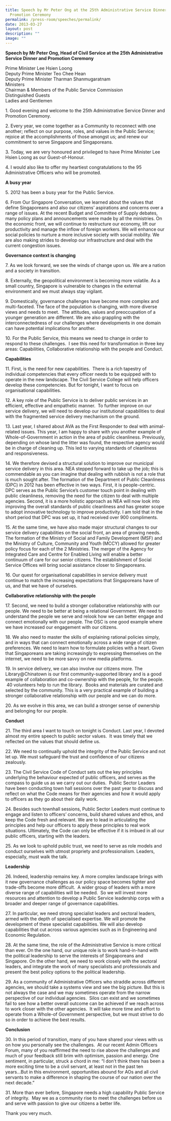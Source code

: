 ```yaml
---
title: Speech by Mr Peter Ong at the 25th Administrative Service Dinner and
  Promotion Ceremony
permalink: /press-room/speeches/permalink/
date: 2013-03-27
layout: post
description: ""
image: ""
---
```

**Speech by Mr Peter Ong, Head of Civil Service at the 25th Administrative Service Dinner and Promotion Ceremony**

Prime Minister Lee Hsien Loong  
Deputy Prime Minister Teo Chee Hean  
Deputy Prime Minister Tharman Shanmugaratnam  
Ministers  
Chairman & Members of the Public Service Commission  
Distinguished Guests  
Ladies and Gentlemen

1\. Good evening and welcome to the 25th Administrative Service Dinner and Promotion Ceremony.

2\. Every year, we come together as a Community to reconnect with one another; reflect on our purpose, roles, and values in the Public Service; rejoice at the accomplishments of those amongst us; and renew our commitment to serve Singapore and Singaporeans.

3\. Today, we are very honoured and privileged to have Prime Minister Lee Hsien Loong as our Guest-of-Honour.

4\. I would also like to offer my heartiest congratulations to the 95 Administrative Officers who will be promoted.   

**A busy year**

5\. 2012 has been a busy year for the Public Service.

6\. From Our Singapore Conversation, we learned about the values that define Singaporeans and also our citizens’ aspirations and concerns over a range of issues. At the recent Budget and Committee of Supply debates, many policy plans and announcements were made by all the ministries. On the economic front, we will continue to restructure our economy, lift our productivity and manage the inflow of foreign workers. We will enhance our social policies to nurture a more inclusive society with social mobility. We are also making strides to develop our infrastructure and deal with the current congestion issues.

**Governance context is changing**

7\. As we look forward, we see the winds of change upon us. We are a nation and a society in transition.

8\. Externally, the geopolitical environment is becoming more volatile. As a small country, Singapore is vulnerable to changes in the external environment and we must always stay vigilant.

9\. Domestically, governance challenges have become more complex and multi-faceted. The face of the population is changing, with more diverse views and needs to meet.  The attitudes, values and preoccupation of a younger generation are different. We are also grappling with the interconnectedness of our challenges where developments in one domain can have potential implications for another.

10\. For the Public Service, this means we need to change in order to respond to these challenges.  I see this need for transformation in three key areas: Capabilities, Collaborative relationship with the people and Conduct.

**Capabilities**

11\. First, is the need for new capabilities.  There is a rich tapestry of individual competencies that every officer needs to be equipped with to operate in the new landscape. The Civil Service College will help officers develop these competencies. But for tonight, I want to focus on organisational capabilities. 

12\. A key role of the Public Service is to deliver public services in an efficient, effective and empathetic manner.  To further improve on our service delivery, we will need to develop our institutional capabilities to deal with the fragmented service delivery mechanism on the ground.  

13\. Last year, I shared about AVA as the First Responder to deal with animal-related issues. This year, I am happy to share with you another example of Whole-of-Government in action in the area of public cleanliness. Previously, depending on whose land the litter was found, the respective agency would be in charge of cleaning up. This led to varying standards of cleanliness and responsiveness.

14\. We therefore devised a structural solution to improve our municipal service delivery in this area. NEA stepped forward to take up the job; this is commendable as you can imagine that dealing with rubbish is not a role that is much sought after. The formation of the Department of Public Cleanliness (DPC) in 2012 has been effective in two ways. First, it is people-centric.  DPC serves as the Public Service’s customer touch point in dealing with public cleanliness, removing the need for the citizen to deal with multiple agencies. Second, it is a more holistic approach as NEA will now look into improving the overall standards of public cleanliness and has greater scope to adopt innovative technology to improve productivity. I am told that in the short period that DPC was set up, it had received over 900 compliments. 

15\. At the same time, we have also made major structural changes to our service delivery capabilities on the social front, an area of growing needs. The formation of the Ministry of Social and Family Development (MSF) and the Ministry of Culture, Community and Youth (MCCY) allowed for greater policy focus for each of the 2 Ministries. The merger of the Agency for Integrated Care and Centre for Enabled Living will enable a better continuum of care for our senior citizens. The establishment of Social Service Offices will bring social assistance closer to Singaporeans.

16\. Our quest for organisational capabilities in service delivery must continue to match the increasing expectations that Singaporeans have of us, and that we have of ourselves. 

**Collaborative relationship with the people**

17\. Second, we need to build a stronger collaborative relationship with our people. We need to be better at being a relational Government. We need to understand the people we serve and relook how we can better engage and connect emotionally with our people. The OSC is one good example where we have increased our engagement with our citizens.

18\. We also need to master the skills of explaining rational policies simply, and in ways that can connect emotionally across a wide range of citizen preferences. We need to learn how to formulate policies with a heart. Given that Singaporeans are taking increasingly to expressing themselves on the internet, we need to be more savvy on new media platforms. 

19\. In service delivery, we can also involve our citizens more. The Library@Chinatown is our first community-supported library and is a good example of collaboration and co-ownership with the people, for the people.  40 volunteers help to run the library.  Books and materials are curated and selected by the community. This is a very practical example of building a stronger collaborative relationship with our people and we can do more.

20\. As we evolve in this area, we can build a stronger sense of ownership and belonging for our people.

**Conduct**

21\. The third area I want to touch on tonight is Conduct. Last year, I devoted almost my entire speech to public sector values.  It was timely that we reflected on the values that should define us. 

22\. We need to continually uphold the integrity of the Public Service and not let up. We must safeguard the trust and confidence of our citizens zealously.  

23\. The Civil Service Code of Conduct sets out the key principles underlying the behaviour expected of public officers, and serves as the compass to guide us as we carry out our duties.  Public Sector Leaders have been conducting town hall sessions over the past year to discuss and reflect on what the Code means for their agencies and how it would apply to officers as they go about their daily work.

24\. Besides such townhall sessions, Public Sector Leaders must continue to engage and listen to officers’ concerns, build shared values and ethos, and keep the Code fresh and relevant. We are to lead in articulating the principles and help our officers to apply these principles to real work situations. Ultimately, the Code can only be effective if it is imbued in all our public officers, starting with the leaders.

25\. As we look to uphold public trust, we need to serve as role models and conduct ourselves with utmost propriety and professionalism. Leaders, especially, must walk the talk.

**Leadership**

26\. Indeed, leadership remains key. A more complex landscape brings with it new governance challenges as our policy space becomes tighter and trade-offs become more difficult.  A wider group of leaders with a more diverse range of capabilities will be needed.  So we will invest more resources and attention to develop a Public Service leadership corps with a broader and deeper range of governance capabilities.

27\. In particular, we need strong specialist leaders and sectoral leaders, armed with the depth of specialised expertise. We will promote the development of these specialist capabilities. We will also develop capabilities that cut across various agencies such as in Engineering and Economic Regulation.          

28\. At the same time, the role of the Administrative Service is more critical than ever. On the one hand, our unique role is to work hand-in-hand with the political leadership to serve the interests of Singaporeans and Singapore. On the other hand, we need to work closely with the sectoral leaders, and integrate the work of many specialists and professionals and present the best policy options to the political leadership.

29\. As a community of Administrative Officers who straddle across different agencies, we should take a systems view and see the big picture. But this is not always the case and we may sometimes operate from the narrow perspective of our individual agencies.  Silos can exist and we sometimes fail to see how a better overall outcome can be achieved if we reach across to work closer with the other agencies.  It will take more time and effort to operate from a Whole-of Government perspective, but we must strive to do so in order to achieve the best results.

**Conclusion**

30\. In this period of transition, many of you have shared your views with us on how you personally see the challenges.  At our recent Admin Officers Forum, many of you reaffirmed the need to rise above the challenges and much of your feedback still brim with optimism, passion and energy. One sentiment, in particular, struck a chord in me: “I don’t think there has been a more exciting time to be a civil servant, at least not in the past ten years...But in this environment, opportunities abound for AOs and all civil servants to make a difference in shaping the course of our nation over the next decade.”

31\. More than ever before, Singapore needs a high capability Public Service of integrity.  May we as a community rise to meet the challenges before us and serve with passion to give our citizens a better life. 

Thank you very much.